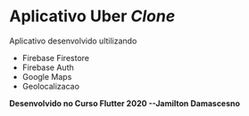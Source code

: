 # Aplicativo Uber _Clone_

Aplicativo desenvolvido ultilizando 
 - Firebase Firestore
 - Firebase Auth
 - Google Maps
 - Geolocalizacao

**Desenvolvido no Curso Flutter 2020 --Jamilton Damascesno**
